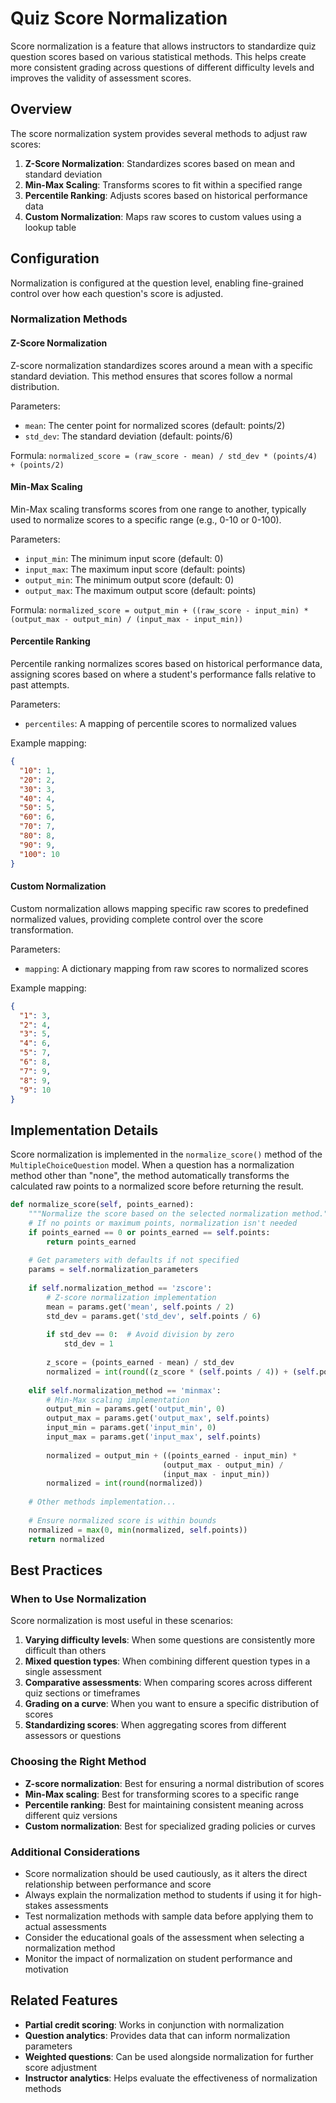 # Quiz Score Normalization

Score normalization is a feature that allows instructors to standardize quiz question scores based on various statistical methods. This helps create more consistent grading across questions of different difficulty levels and improves the validity of assessment scores.

## Overview

The score normalization system provides several methods to adjust raw scores:

1. **Z-Score Normalization**: Standardizes scores based on mean and standard deviation
2. **Min-Max Scaling**: Transforms scores to fit within a specified range
3. **Percentile Ranking**: Adjusts scores based on historical performance data
4. **Custom Normalization**: Maps raw scores to custom values using a lookup table

## Configuration

Normalization is configured at the question level, enabling fine-grained control over how each question's score is adjusted.

### Normalization Methods

#### Z-Score Normalization

Z-score normalization standardizes scores around a mean with a specific standard deviation. This method ensures that scores follow a normal distribution.

Parameters:
- `mean`: The center point for normalized scores (default: points/2)
- `std_dev`: The standard deviation (default: points/6)

Formula: `normalized_score = (raw_score - mean) / std_dev * (points/4) + (points/2)`

#### Min-Max Scaling

Min-Max scaling transforms scores from one range to another, typically used to normalize scores to a specific range (e.g., 0-10 or 0-100).

Parameters:
- `input_min`: The minimum input score (default: 0)
- `input_max`: The maximum input score (default: points) 
- `output_min`: The minimum output score (default: 0)
- `output_max`: The maximum output score (default: points)

Formula: `normalized_score = output_min + ((raw_score - input_min) * (output_max - output_min) / (input_max - input_min))`

#### Percentile Ranking

Percentile ranking normalizes scores based on historical performance data, assigning scores based on where a student's performance falls relative to past attempts.

Parameters:
- `percentiles`: A mapping of percentile scores to normalized values

Example mapping:
```json
{
  "10": 1,
  "20": 2,
  "30": 3,
  "40": 4,
  "50": 5,
  "60": 6,
  "70": 7,
  "80": 8,
  "90": 9,
  "100": 10
}
```

#### Custom Normalization

Custom normalization allows mapping specific raw scores to predefined normalized values, providing complete control over the score transformation.

Parameters:
- `mapping`: A dictionary mapping from raw scores to normalized scores

Example mapping:
```json
{
  "1": 3,
  "2": 4,
  "3": 5,
  "4": 6,
  "5": 7,
  "6": 8,
  "7": 9,
  "8": 9,
  "9": 10
}
```

## Implementation Details

Score normalization is implemented in the `normalize_score()` method of the `MultipleChoiceQuestion` model. When a question has a normalization method other than "none", the method automatically transforms the calculated raw points to a normalized score before returning the result.

```python
def normalize_score(self, points_earned):
    """Normalize the score based on the selected normalization method."""
    # If no points or maximum points, normalization isn't needed
    if points_earned == 0 or points_earned == self.points:
        return points_earned
        
    # Get parameters with defaults if not specified
    params = self.normalization_parameters
    
    if self.normalization_method == 'zscore':
        # Z-score normalization implementation
        mean = params.get('mean', self.points / 2)
        std_dev = params.get('std_dev', self.points / 6)
        
        if std_dev == 0:  # Avoid division by zero
            std_dev = 1
            
        z_score = (points_earned - mean) / std_dev
        normalized = int(round((z_score * (self.points / 4)) + (self.points / 2)))
    
    elif self.normalization_method == 'minmax':
        # Min-Max scaling implementation
        output_min = params.get('output_min', 0)
        output_max = params.get('output_max', self.points)
        input_min = params.get('input_min', 0)
        input_max = params.get('input_max', self.points)
        
        normalized = output_min + ((points_earned - input_min) * 
                                  (output_max - output_min) / 
                                  (input_max - input_min))
        normalized = int(round(normalized))
    
    # Other methods implementation...
    
    # Ensure normalized score is within bounds
    normalized = max(0, min(normalized, self.points))
    return normalized
```

## Best Practices

### When to Use Normalization

Score normalization is most useful in these scenarios:

1. **Varying difficulty levels**: When some questions are consistently more difficult than others
2. **Mixed question types**: When combining different question types in a single assessment
3. **Comparative assessments**: When comparing scores across different quiz sections or timeframes
4. **Grading on a curve**: When you want to ensure a specific distribution of scores
5. **Standardizing scores**: When aggregating scores from different assessors or questions

### Choosing the Right Method

- **Z-score normalization**: Best for ensuring a normal distribution of scores
- **Min-Max scaling**: Best for transforming scores to a specific range
- **Percentile ranking**: Best for maintaining consistent meaning across different quiz versions
- **Custom normalization**: Best for specialized grading policies or curves

### Additional Considerations

- Score normalization should be used cautiously, as it alters the direct relationship between performance and score
- Always explain the normalization method to students if using it for high-stakes assessments
- Test normalization methods with sample data before applying them to actual assessments
- Consider the educational goals of the assessment when selecting a normalization method
- Monitor the impact of normalization on student performance and motivation

## Related Features

- **Partial credit scoring**: Works in conjunction with normalization
- **Question analytics**: Provides data that can inform normalization parameters
- **Weighted questions**: Can be used alongside normalization for further score adjustment
- **Instructor analytics**: Helps evaluate the effectiveness of normalization methods